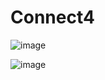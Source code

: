 # Connect4
![image](https://user-images.githubusercontent.com/42477290/89128635-9c814080-d514-11ea-925c-0ca1784819b7.png)


![image](https://user-images.githubusercontent.com/42477290/89128664-e0744580-d514-11ea-965a-2b4f862e3a6c.png)
